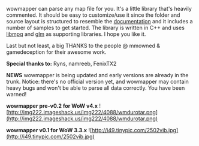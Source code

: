 wowmapper can parse any map file for you. It's a little library that's heavily commented. It should be easy to customize/use it since the folder and source layout is structured to resemble the [documentation](http://www.madx.dk/wowdev/wiki/) and it includes a number of samples to get started. The library is written in C++ and uses [libmpq](https://libmpq.org/) and [glm](http://glm.g-truc.net/) as supporting libraries. I hope you like it.

Last but not least, a big THANKS to the people @ mmowned & gamedeception for their awesome work.

**Special thanks to:** Ryns, namreeb, FenixTX2


**NEWS** wowmapper is being updated and early versions are already in the trunk. Notice: there's no official version yet, and wowmapper may contain heavy bugs and won't be able to parse all data correctly. You have been warned!

**wowmapper pre-v0.2 for WoW v4.x**
![http://img222.imageshack.us/img222/4088/wmdurotar.png](http://img222.imageshack.us/img222/4088/wmdurotar.png)


**wowmapper v0.1 for WoW 3.3.x**
![http://i49.tinypic.com/2502vib.jpg](http://i49.tinypic.com/2502vib.jpg)